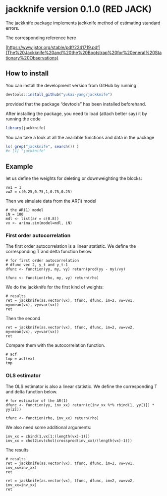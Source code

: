 <!-- README.md is generated from README.Rmd. Please edit that file -->

jackknife version 0.1.0 (RED JACK)
==================================

The jackknife package implements jackknife method of estimating standard
errors.

The corresponding reference here

[https://www.jstor.org/stable/pdf/2241719.pdf](The%20Jackknife%20and%20the%20Bootstrap%20for%20eneral%20Stationary%20Observations)

How to install
--------------

You can install the development version from GitHub by running

``` r
devtools::install_github("yukai-yang/jackknife")
```

provided that the package “devtools” has been installed beforehand.

After installing the package, you need to load (attach better say) it by
running the code

``` r
library(jackknife)
```

You can take a look at all the available functions and data in the
package

``` r
ls( grep("jackknife", search()) ) 
#> [1] "jackknife"
```

Example
-------

let us define the weights for deleting or downweighting the blocks:

``` weight
vw1 = 1
vw2 = c(0.25,0.75,1,0.75,0.25)
```

Then we simulate data from the AR(1) model

``` r{ar1}
# the AR(1) model
iN = 100
mdl <- list(ar = c(0.8))
vx <- arima.sim(model=mdl, iN)
```

### First order autocorrelation

The first order autocorrelation is a linear statistic. We define the
corresponding T and delta function below.

``` r{auto}
# for first order autocorrelation
# dfunc vec 2, y_t and y_t-1
dfunc <- function(yy, my, vy) return(prod(yy - my)/vy)

tfunc <- function(rho, my, vy) return(rho)
```

We do the jackknife for the first kind of weights:

``` r{jack1}
# results
ret = jackknife(as.vector(vx), tfunc, dfunc, im=2, vw=vw1, my=mean(vx), vy=var(vx))
ret
```

Then the second

``` r{jack2}
ret = jackknife(as.vector(vx), tfunc, dfunc, im=2, vw=vw2, my=mean(vx), vy=var(vx))
ret
```

Compare them with the autocorrelation function.

``` r{acf}
# acf
tmp = acf(vx)
tmp
```

### OLS estimator

The OLS estimator is also a linear statistic. We define the
corresponding T and delta function below.

``` r{para}
# for estimator of the AR(1)
dfunc <- function(yy, inv_xx) return(c(inv_xx %*% rbind(1, yy[1]) * yy[2]))

tfunc <- function(rho, inv_xx) return(rho)
```

We also need some additional arguments:

``` r{inv}
inv_xx = cbind(1,vx[1:(length(vx)-1)])
inv_xx = chol2inv(chol(crossprod(inv_xx)/(length(vx)-1)))
```

The results

``` r{res1}
# results
ret = jackknife(as.vector(vx), tfunc, dfunc, im=2, vw=vw1, inv_xx=inv_xx)
ret
```

``` r{res2}
ret = jackknife(as.vector(vx), tfunc, dfunc, im=2, vw=vw2, inv_xx=inv_xx)
ret
```
